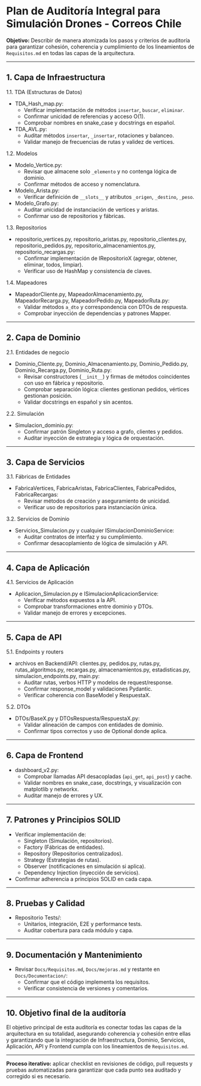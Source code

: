 # Plan de Auditoría Integral para Simulación Drones - Correos Chile

**Objetivo:**
Describir de manera atomizada los pasos y criterios de auditoría para garantizar cohesión, coherencia y cumplimiento de los lineamientos de `Requisitos.md` en todas las capas de la arquitectura.

---

## 1. Capa de Infraestructura

1.1. TDA (Estructuras de Datos)
- TDA_Hash_map.py:
  - Verificar implementación de métodos `insertar`, `buscar`, `eliminar`.
  - Confirmar unicidad de referencias y acceso O(1).
  - Comprobar nombres en snake_case y docstrings en español.
- TDA_AVL.py:
  - Auditar métodos `insertar`, `_insertar`, rotaciones y balanceo.
  - Validar manejo de frecuencias de rutas y validez de vertices.

1.2. Modelos
- Modelo_Vertice.py:
  - Revisar que almacene solo `_elemento` y no contenga lógica de dominio.
  - Confirmar métodos de acceso y nomenclatura.
- Modelo_Arista.py:
  - Verificar definición de `__slots__` y atributos `_origen`, `_destino`, `_peso`.
- Modelo_Grafo.py:
  - Auditar unicidad de instanciación de vertices y aristas.
  - Confirmar uso de repositorios y fábricas.

1.3. Repositorios
- repositorio_vertices.py, repositorio_aristas.py, repositorio_clientes.py, repositorio_pedidos.py, repositorio_almacenamientos.py, repositorio_recargas.py:
  - Confirmar implementación de IRepositorioX (agregar, obtener, eliminar, todos, limpiar).
  - Verificar uso de HashMap y consistencia de claves.

1.4. Mapeadores
- MapeadorCliente.py, MapeadorAlmacenamiento.py, MapeadorRecarga.py, MapeadorPedido.py, MapeadorRuta.py:
  - Validar métodos `a_dto` y correspondencia con DTOs de respuesta.
  - Comprobar inyección de dependencias y patrones Mapper.

---

## 2. Capa de Dominio

2.1. Entidades de negocio
- Dominio_Cliente.py, Dominio_Almacenamiento.py, Dominio_Pedido.py, Dominio_Recarga.py, Dominio_Ruta.py:
  - Revisar constructores (`__init__`) y firmas de métodos coincidentes con uso en fábrica y repositorio.
  - Comprobar separación lógica: clientes gestionan pedidos, vértices gestionan posición.
  - Validar docstrings en español y sin acentos.

2.2. Simulación
- Simulacion_dominio.py:
  - Confirmar patrón Singleton y acceso a grafo, clientes y pedidos.
  - Auditar inyección de estrategia y lógica de orquestación.

---

## 3. Capa de Servicios

3.1. Fábricas de Entidades
- FabricaVertices, FabricaAristas, FabricaClientes, FabricaPedidos, FabricaRecargas:
  - Revisar métodos de creación y aseguramiento de unicidad.
  - Verificar uso de repositorios para instanciación única.

3.2. Servicios de Dominio
- Servicios_Simulacion.py y cualquier ISimulacionDominioService:
  - Auditar contratos de interfaz y su cumplimiento.
  - Confirmar desacoplamiento de lógica de simulación y API.

---

## 4. Capa de Aplicación

4.1. Servicios de Aplicación
- Aplicacion_Simulacion.py e ISimulacionAplicacionService:
  - Verificar métodos expuestos a la API.
  - Comprobar transformaciones entre dominio y DTOs.
  - Validar manejo de errores y excepciones.

---

## 5. Capa de API

5.1. Endpoints y routers
- archivos en Backend/API: clientes.py, pedidos.py, rutas.py, rutas_algoritmos.py, recargas.py, almacenamientos.py, estadisticas.py, simulacion_endpoints.py, main.py:
  - Auditar rutas, verbos HTTP y modelos de request/response.
  - Confirmar response_model y validaciones Pydantic.
  - Verificar coherencia con BaseModel y RespuestaX.

5.2. DTOs
- DTOs/BaseX.py y DTOsRespuesta/RespuestaX.py:
  - Validar alineación de campos con entidades de dominio.
  - Confirmar tipos correctos y uso de Optional donde aplica.

---

## 6. Capa de Frontend

- dashboard_v2.py:
  - Comprobar llamadas API desacopladas (`api_get`, `api_post`) y cache.
  - Validar nombres en snake_case, docstrings, y visualización con matplotlib y networkx.
  - Auditar manejo de errores y UX.

---

## 7. Patrones y Principios SOLID

- Verificar implementación de:
  - Singleton (Simulación, repositorios).
  - Factory (Fábricas de entidades).
  - Repository (Repositorios centralizados).
  - Strategy (Estrategias de rutas).
  - Observer (notificaciones en simulación si aplica).
  - Dependency Injection (inyección de servicios).
- Confirmar adherencia a principios SOLID en cada capa.

---

## 8. Pruebas y Calidad

- Repositorio Tests/:
  - Unitarios, integración, E2E y performance tests.
  - Auditar cobertura para cada módulo y capa.

---

## 9. Documentación y Mantenimiento

- Revisar `Docs/Requisitos.md`, `Docs/mejoras.md` y restante en `Docs/Documentacion/`:
  - Confirmar que el código implementa los requisitos.
  - Verificar consistencia de versiones y comentarios.

---

## 10. Objetivo final de la auditoría

El objetivo principal de esta auditoría es conectar todas las capas de la arquitectura en su totalidad, asegurando coherencia y cohesión entre ellas y garantizando que la integración de Infraestructura, Dominio, Servicios, Aplicación, API y Frontend cumpla con los lineamientos de `Requisitos.md`.

---

**Proceso iterativo:** aplicar checklist en revisiones de código, pull requests y pruebas automatizadas para garantizar que cada punto sea auditado y corregido si es necesario.